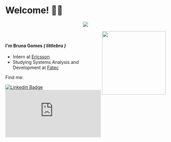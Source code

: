 <h1>Welcome! 🖖🏽</h1>

<p align="center">
  
  <img src="https://github.com/littlebru/littlebru/blob/main/images/rainbow-bar.png">
  
</p>

<img align="right" src="https://github.com/littlebru/littlebru/blob/main/images/totoro-nature.gif" width="200px">

<p align="left">
  <br>
  
  <h4>I'm Bruna Gomes <i>( littlebru )</i></h4>
  
   - Intern at <a href="https://www.linkedin.com/company/ericsson/mycompany/">Ericsson</a> <br>
   - Studying Systems Analysis and Development at <a href="https://www.linkedin.com/company/fatecsjc/?originalSubdomain=br">Fatec</a>
</p>

Find me: <br>

[
![Linkedin Badge](https://img.shields.io/badge/LinkedIn-7159c1?style=for-the-badge&logo=linkedin&logoColor=white&link=[thing]https://www.linkedin.com/in/mewmewdevart/)](https://www.linkedin.com/in/bru-gomes)
[![Gmail Badge](https://img.shields.io/badge/Email-7159c1?style=for-the-badge&logo=gmail&logoColor=white&link=[thing]mailto:mewmewdevart@gmail.com)](mailto:brunaclegomes@outlook.com)



<!--
![Github stats](https://github-readme-stats.vercel.app/api?username=littlebru&show_icons=true&hide_border=true)
<details>
 <summary align="left"><b>About Me 👩🏽</br></summary>
 
 - ✌️ I am very **empathetic**, **creative** and **observer**. 🕵🏿‍♀️
 - 🎮 Projects: Game creator and developer of [Defenda a Festa de Iemanjá](https://www.gamereporter.com.br/defenda-a-festa-de-iemanja/).
 - 💬 Speaker: I speak Portuguese, Brazilian Sign Language and I know a little English.
 - 🧠 Studying: Learning about **C language, developing some games in C# and JavaScript**.
 - ⚡ Fun fact: I have random knowledge about many things and love to talk about conspiracy theories. 
 - 🏳️‍🌈 Community : I volunteer as a content creator for Social Media for [SampaDiversa](https://www.linkedin.com/company/sampadiversa).
</details>



**littlebru/littlebru** is a ✨ _special_ ✨ repository because its `README.md` (this file) appears on your GitHub profile.

Here are some ideas to get you started:

- 🔭 I’m currently working on ...
- 🌱 I’m currently learning ...
- 👯 I’m looking to collaborate on ...
- 🤔 I’m looking for help with ...
- 💬 Ask me about ...
- 📫 How to reach me: ...
- 😄 Pronouns: ...
- ⚡ Fun fact: ...
-->
